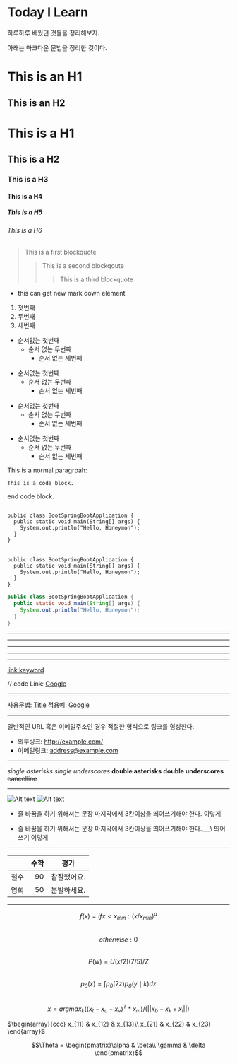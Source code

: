 # Today I Learn

하루하루 배웠던 것들을 정리해보자.

아래는 마크다운 문법을 정리한 것이다.

This is an H1
=============

This is an H2
-------------

# This is a H1
## This is a H2
### This is a H3
#### This is a H4
##### This is a H5
###### This is a H6

> This is a first blockquote
>> This is a second blockqoute
>>> This is a third blockquote
- this can get new mark down element


1. 첫번째
2. 두번째
3. 세번째

* 순서없는 첫번째
    * 순서 없는 두번째
        * 순서 없는 세번째

+ 순서없는 첫번째
    + 순서 없는 두번째
        + 순서 없는 세번째

- 순서없는 첫번째
    - 순서 없는 두번째
        - 순서 없는 세번째


* 순서없는 첫번째
    + 순서 없는 두번째
        - 순서 없는 세번째


This is a normal paragrpah:

    This is a code block.

end code block.

<pre>
<code>
public class BootSpringBootApplication {
  public static void main(String[] args) {
    System.out.println("Hello, Honeymon");
  }
}
</code>
</pre>

```
public class BootSpringBootApplication {
  public static void main(String[] args) {
    System.out.println("Hello, Honeymon");
  }
}
```


```java
public class BootSpringBootApplication {
  public static void main(String[] args) {
    System.out.println("Hello, Honeymon");
  }
}
```

* * *

***

*****

- - -

---------------------------------------


[link keyword][id]

[id]: URL "Optional Title here"

// code
Link: [Google][googlelink]

[googlelink]: https://google.com "Go google"

---------------------------------------

사용문법: [Title](link)
적용예: [Google](https://google.com, "google link")

---------------------------------------
일반적인 URL 혹은 이메일주소인 경우 적절한 형식으로 링크를 형성한다.

* 외부링크: <http://example.com/>
* 이메일링크: <address@example.com>

---------------------------------------
*single asterisks*
_single underscores_
**double asterisks**
__double underscores__
~~cancelline~~

---------------------------------------
![Alt text](/path/to/img.jpg)
![Alt text](/path/to/img.jpg "Optional title")

* 줄 바꿈을 하기 위해서는 문장 마지막에서 3칸이상을 띄어쓰기해야 한다. 
이렇게

* 줄 바꿈을 하기 위해서는 문장 마지막에서 3칸이상을 띄어쓰기해야 한다.___\\ 띄어쓰기
이렇게


-------------------------

|                  | 수학                        | 평가              |  
|:--- | ---: | :---: |  
| 철수             | 90            | 참잘했어요. |  
| 영희           | 50            | 분발하세요. |


-------------------
$$f(x)= if x < x_{min} : (x/x_{min})^a$$  
$$otherwise : 0$$  
$$P(w)=U(x/2)(7/5)/Z$$  
$$p_{\theta}(x) = \int p_{\theta}(2z)p_{\theta}(y\mid k)dz$$  
$$x = argmax_k((x_t-x_u+x_v)^T*x_m)/(||x_b-x_k+x_l||)$$  

$\begin{array}{ccc}
x_{11} & x_{12} & x_{13}\\
x_{21} & x_{22} & x_{23}
\end{array}$

$$\Theta = \begin{pmatrix}\alpha & \beta\\
\gamma & \delta
\end{pmatrix}$$